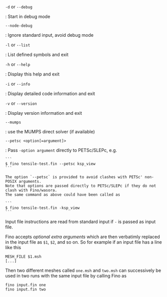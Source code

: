 `-d` or `--debug`

:    Start in debug mode


`--node-debug`

:    Ignore standard input, avoid debug mode


`-l` or `--list`

:    List defined symbols and exit


`-h` or `--help`

:    Display this help and exit

`-i` or `--info`

:    Display detailed code information and exit


`-v` or `--version`

:    Display version information and exit


`--mumps`

:   use the MUMPS direct solver (if available)

`--petsc <option[=argument]>`

:   Pass `-option argument` directly to PETSc/SLEPc, e.g.

    ```
    $ fino tensile-test.fin --petsc ksp_view
    ```

    The option `--petsc` is provided to avoid clashes with PETSc' non-POSIX arguments.
    Note that options are passed directly to PETSc/SLEPc if they do not clash with Fino/wasora.
    The same command as above could have been called as
    
    ```
    $ fino tensile-test.fin -ksp_view
    ```

Input file instructions are read from standard input if `-` is passed as input file.

Fino accepts _optional extra arguments_ which are then verbatimly replaced in the input file as `$1`, `$2`, and so on. So for example if an input file has a line like this

```fino
MESH_FILE $1.msh
[...]
```

Then two different meshes called `one.msh` and `two.msh` can successively be used in two runs with the same input file by calling Fino as 

```
fino input.fin one
fino input.fin two
```

